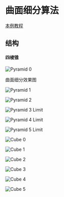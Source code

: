﻿# 曲面细分算法

[本例教程](http://www.pbr-book.org/3ed-2018/Shapes/Subdivision_Surfaces.html)

## 结构

#### 四棱锥

![Pyramid 0](md_png/pyramid_0.png)

曲面细分效果图

![Pyramid 1](md_png/pyramid_1.png)

![Pyramid 2](md_png/pyramid_2.png)

![Pyramid 3 Limit](md_png/pyramid_3_limit.png)

![Pyramid 4 Limit](md_png/pyramid_4_limit.png)

![Pyramid 5 Limit](md_png/pyramid_5_limit.png)

![Cube 0](md_png/cube_0.png)

![Cube 1](md_png/cube_1.png)

![Cube 2](md_png/cube_2.png)

![Cube 3](md_png/cube_3.png)

![Cube 4](md_png/cube_4.png)

![Cube 5](md_png/cube_5.png)


